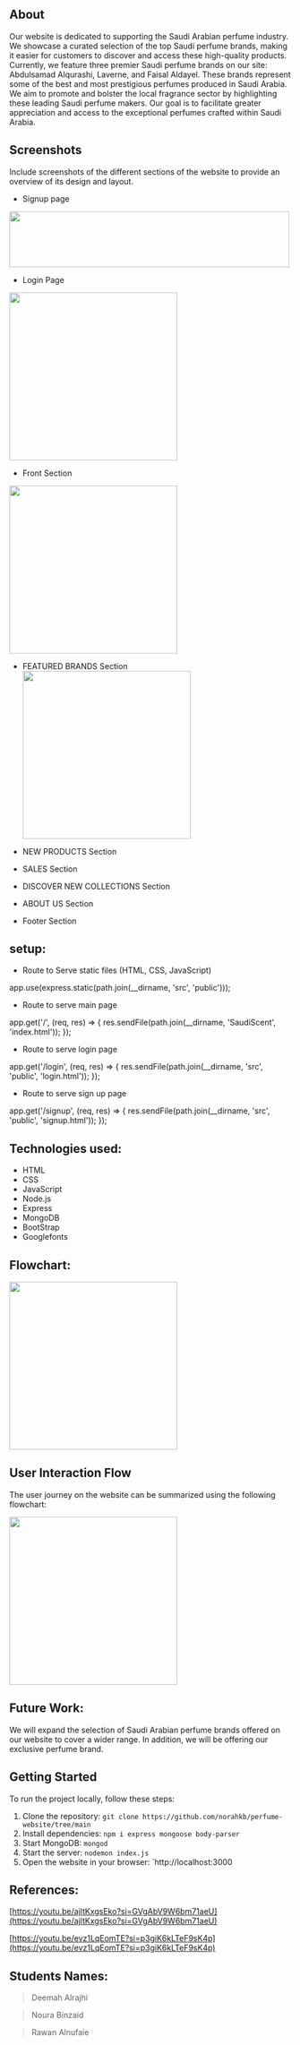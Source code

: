 
## About
Our website is dedicated to supporting the Saudi Arabian perfume industry. We showcase a curated selection of the top Saudi perfume brands, making it easier for customers to discover and access these high-quality products.
Currently, we feature three premier Saudi perfume brands on our site: Abdulsamad Alqurashi, Laverne, and Faisal Aldayel. These brands represent some of the best and most prestigious perfumes produced in Saudi Arabia. 
We aim to promote and bolster the local fragrance sector by highlighting these leading Saudi perfume makers. Our goal is to facilitate greater appreciation and access to the exceptional perfumes crafted within Saudi Arabia.

## Screenshots

Include screenshots of the different sections of the website to provide an overview of its design and layout.

- Signup page
  <div>
<img src= "https://github.com/norahkb/perfume-website/assets/117577032/3617e494-36e9-4e13-8c60-c85e42e53520"
width="500" height ="100">
</div>

- Login Page
    <div>
<img src= "https://github.com/norahkb/perfume-website/assets/117577032/10e65887-d26a-4743-8546-790ddd7ac440"
width="300" height ="">
</div>  

- Front Section
     <div>
<img src= "https://github.com/norahkb/perfume-website/assets/117577032/59b429e3-d32d-4da5-8545-e5600df50d0b"
width="300" height ="">
</div>  

- FEATURED BRANDS Section
      <div>
<img src= "https://github.com/norahkb/perfume-website/assets/117577032/52231a0c-d068-48e2-9752-9a74c6339762"
width="300" height ="">
</div>  

- NEW PRODUCTS Section
 
  
- SALES Section
  

- DISCOVER NEW COLLECTIONS Section


- ABOUT US Section
  
  
- Footer Section
  
    
  
## setup:

- Route to Serve static files (HTML, CSS, JavaScript)
  
app.use(express.static(path.join(__dirname, 'src', 'public')));

- Route to serve main page
  
app.get('/', (req, res) => {
    res.sendFile(path.join(__dirname, 'SaudiScent', 'index.html'));
});

- Route to serve login page
  
app.get('/login', (req, res) => {
    res.sendFile(path.join(__dirname, 'src', 'public', 'login.html'));
});

- Route to serve sign up page
  
app.get('/signup', (req, res) => {
    res.sendFile(path.join(__dirname, 'src', 'public', 'signup.html'));
});


## Technologies used:
- HTML
- CSS
- JavaScript
- Node.js
- Express
- MongoDB
- BootStrap
- Googlefonts
  
## Flowchart: 
<div>
<img src= "https://github.com/norahkb/perfume-website/assets/117577032/1887e586-c912-425a-9873-711501e60704"
width="300" height ="">
</div>

## User Interaction Flow

The user journey on the website can be summarized using the following flowchart:

<div>
<img src= "https://github.com/norahkb/perfume-website/assets/117577032/1887e586-c912-425a-9873-711501e60704"
width="300" height ="">
</div>

## Future Work:
We will expand the selection of Saudi Arabian perfume brands offered on our website to cover a wider range. In addition, we will be offering our exclusive perfume brand.

## Getting Started

To run the project locally, follow these steps:

1. Clone the repository: `git clone https://github.com/norahkb/perfume-website/tree/main`
2. Install dependencies: `npm i express mongoose body-parser`
3. Start MongoDB: `mongod`
4. Start the server: `nodemon index.js`
5. Open the website in your browser: `http://localhost:3000

## References:
[https://youtu.be/ajltKxgsEko?si=GVgAbV9W6bm71aeU](https://youtu.be/ajltKxgsEko?si=GVgAbV9W6bm71aeU)

[https://youtu.be/evz1LqEomTE?si=p3giK6kLTeF9sK4p](https://youtu.be/evz1LqEomTE?si=p3giK6kLTeF9sK4p)

## Students Names:
> Deemah Alrajhi 

> Noura Binzaid 

> Rawan Alnufaie
